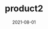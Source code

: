 ---
title: "product2"
date: 2021-08-01
image: "/images/blog-cover.png"
description: "This is a short description of the product."
link: "https://lastpup.com"
---
